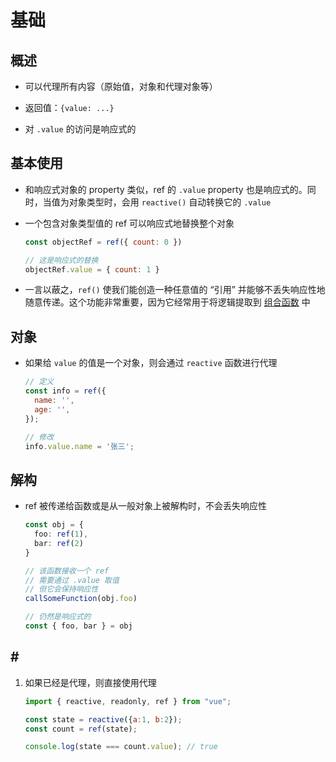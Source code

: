 # 基础

## 概述

- 可以代理所有内容（原始值，对象和代理对象等）

- 返回值：`{value: ...}`

- 对 `.value` 的访问是响应式的

## 基本使用

- 和响应式对象的 property 类似，ref 的 `.value` property 也是响应式的。同时，当值为对象类型时，会用 `reactive()` 自动转换它的 `.value`

- 一个包含对象类型值的 ref 可以响应式地替换整个对象

    ```js
    const objectRef = ref({ count: 0 })

    // 这是响应式的替换
    objectRef.value = { count: 1 }
    ```

- 一言以蔽之，`ref()` 使我们能创造一种任意值的 “引用” 并能够不丢失响应性地随意传递。这个功能非常重要，因为它经常用于将逻辑提取到 [组合函数](https://staging-cn.vuejs.org/guide/reusability/composables.html "组合函数") 中

## 对象

- 如果给 `value` 的值是一个对象，则会通过 `reactive` 函数进行代理

    ```js
    // 定义
    const info = ref({
      name: '',
      age: '',
    });

    // 修改
    info.value.name = '张三';

    ```

## 解构

- ref 被传递给函数或是从一般对象上被解构时，不会丢失响应性

    ```typescript
    const obj = {
      foo: ref(1),
      bar: ref(2)
    }

    // 该函数接收一个 ref
    // 需要通过 .value 取值
    // 但它会保持响应性
    callSomeFunction(obj.foo)

    // 仍然是响应式的
    const { foo, bar } = obj
    ```

## \#

1. 如果已经是代理，则直接使用代理

    ```js
    import { reactive, readonly, ref } from "vue";

    const state = reactive({a:1, b:2});
    const count = ref(state);

    console.log(state === count.value); // true
    ```
